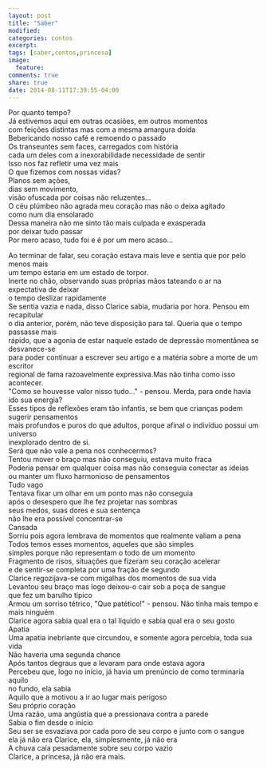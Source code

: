 ```yaml
---
layout: post
title: "Saber"
modified:
categories: contos
excerpt:
tags: [saber,contos,princesa]
image:
  feature:
comments: true
share: true
date: 2014-08-11T17:39:55-04:00
---
```

Por quanto tempo?  
Já estivemos aqui em outras ocasiões, em outros momentos  
com feições distintas mas com a mesma amargura doída  
Bebericando nosso café e remoendo o passado  
Os transeuntes sem faces, carregados com história  
cada um deles com a inexorabilidade necessidade de sentir  
Isso nos faz refletir uma vez mais  
O que fizemos com nossas vidas?  
Planos sem ações,  
dias sem movimento,  
visão ofuscada por coisas não reluzentes...  
O céu plúmbeo não agrada meu coração mas não o deixa agitado  
como num dia ensolarado  
Dessa maneira não me sinto tão mais culpada e exasperada  
por deixar tudo passar  
Por mero acaso, tudo foi e é por um mero acaso...   
  
Ao terminar de falar, seu coração estava mais leve e sentia que por pelo menos mais  
um tempo estaria em um estado de torpor.  
Inerte no chão, observando suas próprias mãos tateando o ar na expectativa de deixar  
o tempo deslizar rapidamente  
Se sentia vazia e nada, disso Clarice sabia, mudaria por hora. Pensou em recapitular  
o dia anterior, porém, não teve disposição para tal. Queria que o tempo passasse mais  
rápido, que a agonia de estar naquele estado de depressão momentânea se desvanece-se  
para poder continuar a escrever seu artigo e a matéria sobre a morte de um escritor  
regional de fama razoavelmente expressiva.Mas não tinha como isso acontecer.   
"Como se houvesse valor nisso tudo..." - pensou. Merda, para onde havia ido sua energia?  
Esses tipos de reflexões eram tão infantis, se bem que crianças podem sugerir pensamentos  
mais profundos e puros do que adultos, porque afinal o indivíduo possui um universo  
inexplorado dentro de si.  
Será que não vale a pena nos conhecermos?  
Tentou mover o braço mas não conseguiu, estava muito fraca  
Poderia pensar em qualquer coisa mas não conseguia conectar as ideias  
ou manter um fluxo harmonioso de pensamentos  
Tudo vago  
Tentava fixar um olhar em um ponto mas não conseguia  
após o desespero que lhe fez projetar nas sombras  
seus medos, suas dores e sua sentença  
não lhe era possível concentrar-se  
Cansada  
Sorriu pois agora lembrava de momentos que realmente valiam a pena  
Todos temos esses momentos, aqueles que são simples  
simples porque não representam o todo de um momento  
Fragmento de risos, situações que fizeram seu coração acelerar  
e de sentir-se completa por uma fração de segundo  
Clarice regozijava-se com migalhas dos momentos de sua vida  
Levantou seu braço mas logo deixou-o cair sob a poça de sangue  
que fez um barulho típico  
Armou um sorriso tétrico, "Que patético!" - pensou. Não tinha mais tempo e mais ninguém  
Clarice agora sabia qual era o tal líquido e sabia qual era o seu gosto  
Apatia  
Uma apatia inebriante que circundou, e somente agora percebia, toda sua vida  
Não haveria uma segunda chance  
Após tantos degraus que a levaram para onde estava agora  
Percebeu que, logo no início, já havia um prenúncio de como terminaria aquilo  
no fundo, ela sabia  
Aquilo que a motivou a ir ao lugar mais perigoso  
Seu próprio coração  
Uma razão, uma angústia que a pressionava contra a parede  
Sabia o fim desde o início  
Seu ser se esvaziava por cada poro de seu corpo e junto com o sangue  
ela já não era Clarice, ela, simplesmente, já não era  
A chuva caía pesadamente sobre seu corpo vazio  
Clarice, a princesa, já não era mais.  
